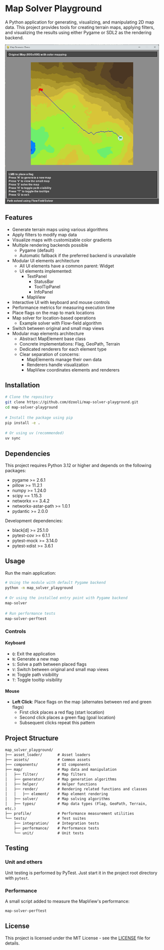 # Map Solver Playground

A Python application for generating, visualizing, and manipulating 2D map data. This project provides tools for creating
terrain maps, applying filters, and visualizing the results using either Pygame or SDL2 as the rendering backend.

![Map Solver Playground Screenshot](screenshot.png)

## Features

- Generate terrain maps using various algorithms
- Apply filters to modify map data
- Visualize maps with customizable color gradients
- Multiple rendering backends possible
    - Pygame (default)
    - Automatic fallback if the preferred backend is unavailable
- Modular UI elements architecture
    - All UI elements have a common parent: Widget
    - UI elements implemented:
        - TextPanel
            - StatusBar
            - ToolTipPanel
            - InfoPanel
        - MapView
- Interactive UI with keyboard and mouse controls
- Performance metrics for measuring execution time
- Place flags on the map to mark locations
- Map solver for location-based operations
    - Example solver with Flow-field algorithm
- Switch between original and small map views
- Modular map elements architecture
    - Abstract MapElement base class
    - Concrete implementations: Flag, GeoPath, Terrain
    - Dedicated renderers for each element type
    - Clear separation of concerns:
        - MapElements manage their own data
        - Renderers handle visualization
        - MapView coordinates elements and renderers

## Installation

```bash
# Clone the repository
git clone https://github.com/dzooli/map-solver-playground.git
cd map-solver-playground

# Install the package using pip
pip install -e .

# Or using uv (recommended)
uv sync
```

## Dependencies

This project requires Python 3.12 or higher and depends on the following packages:

- pygame >= 2.6.1
- pillow >= 11.2.1
- numpy >= 1.24.0
- scipy == 1.15.3
- networkx == 3.4.2
- networkx-astar-path >= 1.0.1
- pydantic >= 2.0.0

Development dependencies:

- black[d] >= 25.1.0
- pytest-cov >= 6.1.1
- pytest-mock >= 3.14.0
- pytest-xdist >= 3.6.1

## Usage

Run the main application:

```bash
# Using the module with default Pygame backend
python -m map_solver_playground

# Or using the installed entry point with Pygame backend
map-solver

# Run performance tests
map-solver-perftest
```

### Controls

#### Keyboard

- `Q`: Exit the application
- `N`: Generate a new map
- `S`: Solve a path between placed flags
- `V`: Switch between original and small map views
- `H`: Toggle path visibility
- `T`: Toggle tooltip visibility

#### Mouse

- **Left Click**: Place flags on the map (alternates between red and green flags)
    - First click places a red flag (start location)
    - Second click places a green flag (goal location)
    - Subsequent clicks repeat this pattern

## Project Structure

```
map_solver_playground/
├── asset_loader/       # Asset loaders
├── assets/             # Common assets
├── components/         # UI components
├── map/                # Map data and manipulation
│   ├── filter/         # Map filters
│   ├── generator/      # Map generation algorithms
│   ├── helper/         # Helper functions
│   ├── render/         # Rendering related functions and classes
│   │   ├── element/    # Map element rendering
│   ├── solver/         # Map solving algorithms
│   ├── types/          # Map data types (Flag, GeoPath, Terrain, etc.)
├── profile/            # Performance measurement utilities
└── tests/              # Test suites
    ├── integration/    # Integration tests
    ├── performance/    # Performance tests
    └── unit/           # Unit tests
```

## Testing

### Unit and others

Unit testing is performed by PyTest. Just start it in the project root directory with `pytest`.

### Performance

A small script added to measure the MapView's performance:

```bash
map-solver-perftest
```

## License

This project is licensed under the MIT License - see the [LICENSE](LICENSE) file for details.
